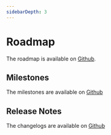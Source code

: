 ```yaml
---
sidebarDepth: 3
---
```


# Roadmap

The roadmap is available on [Github](https://github.com/kalisio/kaabah/projects/1).

## Milestones

The milestones are available on [Github](https://github.com/kalisio/kaabah/milestones)

## Release Notes

The changelogs are available on [Github](https://github.com/kalisio/kaabah/blob/master/CHANGELOG.md)

